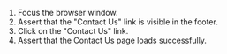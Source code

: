 1. Focus the browser window.
2. Assert that the "Contact Us" link is visible in the footer.
3. Click on the "Contact Us" link.
4. Assert that the Contact Us page loads successfully.